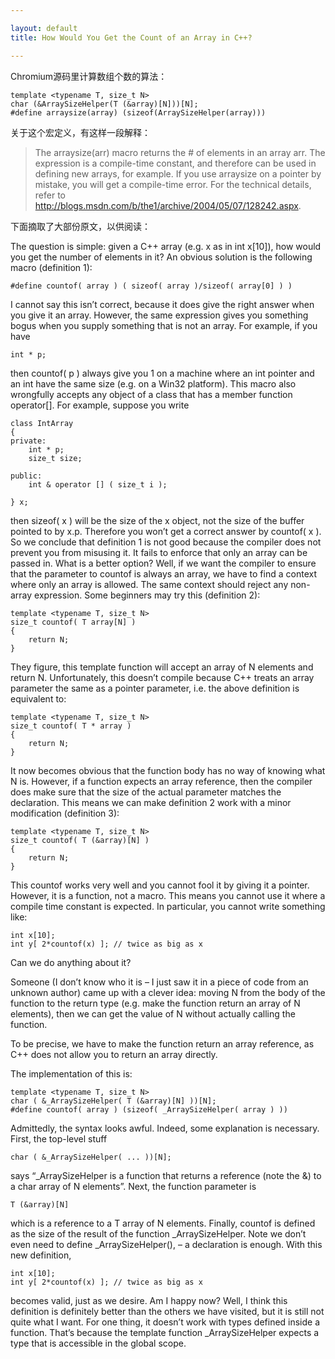 ```yaml
---

layout: default
title: How Would You Get the Count of an Array in C++?

---
```


Chromium源码里计算数组个数的算法：

    template <typename T, size_t N>
    char (&ArraySizeHelper(T (&array)[N]))[N];
    #define arraysize(array) (sizeof(ArraySizeHelper(array)))

关于这个宏定义，有这样一段解释：

> The arraysize(arr) macro returns the # of elements in an array arr.  The
> expression is a compile-time constant, and therefore can be used in defining
> new arrays, for example.  If you use arraysize on a pointer by mistake, you
> will get a compile-time error.  For the technical details, refer to
> <http://blogs.msdn.com/b/the1/archive/2004/05/07/128242.aspx>.

下面摘取了大部份原文，以供阅读：

The question is simple: given a C++ array (e.g. x as in int x[10]), how would you get the number of elements in it?
An obvious solution is the following macro (definition 1):

    #define countof( array ) ( sizeof( array )/sizeof( array[0] ) )

I cannot say this isn’t correct, because it does give the right answer when you give it an array.  However, the same expression gives you something bogus when you supply something that is not an array.  For example, if you have

    int * p;

then countof( p ) always give you 1 on a machine where an int pointer and an int have the same size (e.g. on a Win32 platform).
This macro also wrongfully accepts any object of a class that has a member function operator[].  For example, suppose you write

    class IntArray
    {
    private:
        int * p;
        size_t size;

    public:
        int & operator [] ( size_t i );

    } x;

then sizeof( x ) will be the size of the x object, not the size of the buffer pointed to by x.p.  Therefore you won’t get a correct answer by countof( x ).
So we conclude that definition 1 is not good because the compiler does not prevent you from misusing it.  It fails to enforce that only an array can be passed in.
What is a better option?
Well, if we want the compiler to ensure that the parameter to countof is always an array, we have to find a context where only an array is allowed.  The same context should reject any non-array expression.
Some beginners may try this (definition 2):

    template <typename T, size_t N>
    size_t countof( T array[N] )
    {
        return N;
    }

They figure, this template function will accept an array of N elements and return N.
Unfortunately, this doesn’t compile because C++ treats an array parameter the same as a pointer parameter, i.e. the above definition is equivalent to:

    template <typename T, size_t N>
    size_t countof( T * array )
    {
        return N;
    }

It now becomes obvious that the function body has no way of knowing what N is.
However, if a function expects an array reference, then the compiler does make sure that the size of the actual parameter matches the declaration.  This means we can make definition 2 work with a minor modification (definition 3):

    template <typename T, size_t N>
    size_t countof( T (&array)[N] )
    {
        return N;
    }

This countof works very well and you cannot fool it by giving it a pointer.  However, it is a function, not a macro.  This means you cannot use it where a compile time constant is expected.  In particular, you cannot write something like:

    int x[10];
    int y[ 2*countof(x) ]; // twice as big as x

Can we do anything about it?

Someone (I don’t know who it is – I just saw it in a piece of code from an unknown author) came up with a clever idea: moving N from the body of the function to the return type (e.g. make the function return an array of N elements), then we can get the value of N without actually calling the function.

To be precise, we have to make the function return an array reference, as C++ does not allow you to return an array directly.

The implementation of this is:

    template <typename T, size_t N>
    char ( &_ArraySizeHelper( T (&array)[N] ))[N];
    #define countof( array ) (sizeof( _ArraySizeHelper( array ) ))

Admittedly, the syntax looks awful.  Indeed, some explanation is necessary.
First, the top-level stuff

    char ( &_ArraySizeHelper( ... ))[N];

says “\_ArraySizeHelper is a function that returns a reference (note the &) to a char array of N elements”.
Next, the function parameter is

    T (&array)[N]

which is a reference to a T array of N elements.
Finally, countof is defined as the size of the result of the function \_ArraySizeHelper.  Note we don’t even need to define \_ArraySizeHelper(), &#x2013; a declaration is enough.
With this new definition,

    int x[10];
    int y[ 2*countof(x) ]; // twice as big as x

becomes valid, just as we desire.
Am I happy now?  Well, I think this definition is definitely better than the others we have visited, but it is still not quite what I want.  For one thing, it doesn’t work with types defined inside a function.  That’s because the template function \_ArraySizeHelper expects a type that is accessible in the global scope.
